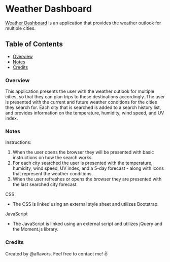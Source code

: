 # Weather Dashboard

[Weather Dashboard](https://www.akeemflavors.com/weather-dashboard/) is an application that provides the weather outlook for multiple cities.

## Table of Contents
- [Overview](#Overview)
- [Notes](#Notes)
- [Credits](#Credits)

### Overview
This application presents the user with the weather outlook for multiple cities, so that they can plan trips to these destinations accordingly.
The user is presented with the current and future weather conditions for the cities they search for. Each city that is searched is added to a search history list, and provides information on the temperature, humidity, wind speed, and UV index.

### Notes

Instructions:
1. When the user opens the browser they will be presented with basic instructions on how the search works.
2. For each city searched the user is presented with the temperature, humidity, wind speed, UV index, and a 5-day forecast - along with icons that represent the weather conditions.
3. When the user refreshes or opens the browser they are presented with the last searched city forecast.

CSS
- The CSS is linked using an external style sheet and utilizes Bootstrap.

JavaScript
- The JavaScript is linked using an external script and utilizes jQuery and the Moment.js library.

### Credits
Created by @aflavors. Feel free to contact me! :v:
